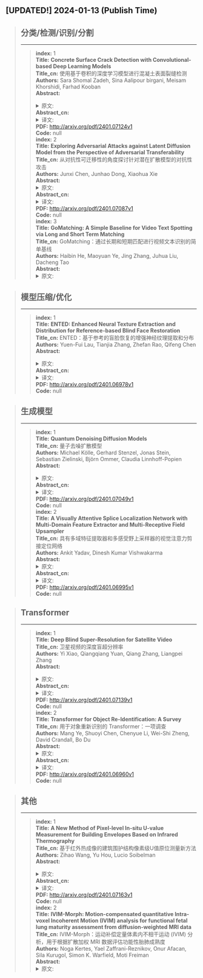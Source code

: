 ## [UPDATED!] **2024-01-13** (Publish Time)

>## **分类/检测/识别/分割**
>---
>>**index:** 1<br />
**Title:** **Concrete Surface Crack Detection with Convolutional-based Deep Learning Models**<br />
**Title_cn:** 使用基于卷积的深度学习模型进行混凝土表面裂缝检测<br />
**Authors:** Sara Shomal Zadeh, Sina Aalipour birgani, Meisam Khorshidi, Farhad Kooban<br />
**Abstract:** <details><summary>原文: </summary>Effective crack detection is pivotal for the structural health monitoring and inspection of buildings. This task presents a formidable challenge to computer vision techniques due to the inherently subtle nature of cracks, which often exhibit low-level features that can be easily confounded with background textures, foreign objects, or irregularities in construction. Furthermore, the presence of issues like non-uniform lighting and construction irregularities poses significant hurdles for autonomous crack detection during building inspection and monitoring. Convolutional neural networks (CNNs) have emerged as a promising framework for crack detection, offering high levels of accuracy and precision. Additionally, the ability to adapt pre-trained networks through transfer learning provides a valuable tool for users, eliminating the need for an in-depth understanding of algorithm intricacies. Nevertheless, it is imperative to acknowledge the limitations and considerations when deploying CNNs, particularly in contexts where the outcomes carry immense significance, such as crack detection in buildings. In this paper, our approach to surface crack detection involves the utilization of various deep-learning models. Specifically, we employ fine-tuning techniques on pre-trained deep learning architectures: VGG19, ResNet50, Inception V3, and EfficientNetV2. These models are chosen for their established performance and versatility in image analysis tasks. We compare deep learning models using precision, recall, and F1 scores.</details>
**Abstract_cn:** <details><summary>译文: </summary>有效的裂缝检测对于建筑物的结构健康监测和检查至关重要。由于裂缝固有的微妙性质，该任务对计算机视觉技术提出了巨大的挑战，裂缝通常表现出低级特征，很容易与背景纹理、异物或结构中的不规则性混淆。此外，照明不均匀和施工不规则等问题的存在给建筑检查和监控期间的自动裂缝检测带来了重大障碍。卷积神经网络 (CNN) 已成为一种很有前景的裂纹检测框架，可提供高水平的准确度和精确度。此外，通过迁移学习调整预训练网络的能力为用户提供了宝贵的工具，无需深入了解算法的复杂性。然而，在部署 CNN 时必须承认其局限性和考虑因素，特别是在结果具有重大意义的情况下，例如建筑物中的裂缝检测。在本文中，我们的表面裂纹检测方法涉及利用各种深度学习模型。具体来说，我们在预训练的深度学习架构上采用微调技术：VGG19、ResNet50、Inception V3 和 EfficientNetV2。选择这些模型是因为它们在图像分析任务中的既定性能和多功能性。我们使用精确率、召回率和 F1 分数来比较深度学习模型。</details>
**PDF:** <http://arxiv.org/pdf/2401.07124v1><br />
**Code:** null<br />
>>**index:** 2<br />
**Title:** **Exploring Adversarial Attacks against Latent Diffusion Model from the Perspective of Adversarial Transferability**<br />
**Title_cn:** 从对抗性可迁移性的角度探讨针对潜在扩散模型的对抗性攻击<br />
**Authors:** Junxi Chen, Junhao Dong, Xiaohua Xie<br />
**Abstract:** <details><summary>原文: </summary>Recently, many studies utilized adversarial examples (AEs) to raise the cost of malicious image editing and copyright violation powered by latent diffusion models (LDMs). Despite their successes, a few have studied the surrogate model they used to generate AEs. In this paper, from the perspective of adversarial transferability, we investigate how the surrogate model's property influences the performance of AEs for LDMs. Specifically, we view the time-step sampling in the Monte-Carlo-based (MC-based) adversarial attack as selecting surrogate models. We find that the smoothness of surrogate models at different time steps differs, and we substantially improve the performance of the MC-based AEs by selecting smoother surrogate models. In the light of the theoretical framework on adversarial transferability in image classification, we also conduct a theoretical analysis to explain why smooth surrogate models can also boost AEs for LDMs.</details>
**Abstract_cn:** <details><summary>译文: </summary>最近，许多研究利用对抗性示例（AE）来提高由潜在扩散模型（LDM）支持的恶意图像编辑和版权侵犯的成本。尽管取得了成功，但仍有一些人研究了他们用来生成 AE 的替代模型。在本文中，我们从对抗性可迁移性的角度研究了代理模型的属性如何影响 LDM 的 AE 性能。具体来说，我们将基于蒙特卡罗（MC-based）对抗攻击中的时间步采样视为选择代理模型。我们发现不同时间步长的代理模型的平滑度不同，并且通过选择更平滑的代理模型，我们显着提高了基于 MC 的 AE 的性能。根据图像分类中对抗性可迁移性的理论框架，我们还进行了理论分析，以解释为什么平滑代理模型也可以提高 LDM 的 AE。</details>
**PDF:** <http://arxiv.org/pdf/2401.07087v1><br />
**Code:** null<br />
>>**index:** 3<br />
**Title:** **GoMatching: A Simple Baseline for Video Text Spotting via Long and Short Term Matching**<br />
**Title_cn:** GoMatching：通过长期和短期匹配进行视频文本识别的简单基线<br />
**Authors:** Haibin He, Maoyuan Ye, Jing Zhang, Juhua Liu, Dacheng Tao<br />
**Abstract:** <details><summary>原文: </summary>Beyond the text detection and recognition tasks in image text spotting, video text spotting presents an augmented challenge with the inclusion of tracking. While advanced end-to-end trainable methods have shown commendable performance, the pursuit of multi-task optimization may pose the risk of producing sub-optimal outcomes for individual tasks. In this paper, we highlight a main bottleneck in the state-of-the-art video text spotter: the limited recognition capability. In response to this issue, we propose to efficiently turn an off-the-shelf query-based image text spotter into a specialist on video and present a simple baseline termed GoMatching, which focuses the training efforts on tracking while maintaining strong recognition performance. To adapt the image text spotter to video datasets, we add a rescoring head to rescore each detected instance's confidence via efficient tuning, leading to a better tracking candidate pool. Additionally, we design a long-short term matching module, termed LST-Matcher, to enhance the spotter's tracking capability by integrating both long- and short-term matching results via Transformer. Based on the above simple designs, GoMatching achieves impressive performance on two public benchmarks, e.g., setting a new record on the ICDAR15-video dataset, and one novel test set with arbitrary-shaped text, while saving considerable training budgets. The code will be released at https://github.com/Hxyz-123/GoMatching.</details>
**Abstract_cn:** <details><summary>译文: </summary>除了图像文本识别中的文本检测和识别任务之外，视频文本识别还因包含跟踪而面临更大的挑战。虽然先进的端到端可训练方法已显示出值得称赞的性能，但追求多任务优化可能会带来为单个任务产生次优结果的风险。在本文中，我们强调了最先进的视频文本识别器的主要瓶颈：识别能力有限。针对这个问题，我们建议有效地将现成的基于查询的图像文本识别器转变为视频专家，并提出一个名为 GoMatching 的简单基线，它将训练工作重点放在跟踪上，同时保持强大的识别性能。为了使图像文本识别器适应视频数据集，我们添加了一个重新评分头，通过有效的调整对每个检测到的实例的置信度重新评分，从而形成更好的跟踪候选池。此外，我们设计了一个长短期匹配模块，称为 LST-Matcher，通过 Transformer 集成长期和短期匹配结果来增强观测器的跟踪能力。基于上述简单的设计，GoMatching 在两个公共基准测试中取得了令人印象深刻的性能，例如在 ICDAR15 视频数据集和一个具有任意形状文本的新颖测试集上创造了新记录，同时节省了大量的训练预算。代码将在 https://github.com/Hxyz-123/GoMatching 发布。</details>
**PDF:** <http://arxiv.org/pdf/2401.07080v1><br />
**Code:** null<br />
>>**index:** 4<br />
**Title:** **Dual-View Data Hallucination with Semantic Relation Guidance for Few-Shot Image Recognition**<br />
**Title_cn:** 具有语义关系指导的双视图数据幻觉用于少镜头图像识别<br />
**Authors:** Hefeng Wu, Guangzhi Ye, Ziyang Zhou, Ling Tian, Qing Wang, Liang Lin<br />
**Abstract:** <details><summary>原文: </summary>Learning to recognize novel concepts from just a few image samples is very challenging as the learned model is easily overfitted on the few data and results in poor generalizability. One promising but underexplored solution is to compensate the novel classes by generating plausible samples. However, most existing works of this line exploit visual information only, rendering the generated data easy to be distracted by some challenging factors contained in the few available samples. Being aware of the semantic information in the textual modality that reflects human concepts, this work proposes a novel framework that exploits semantic relations to guide dual-view data hallucination for few-shot image recognition. The proposed framework enables generating more diverse and reasonable data samples for novel classes through effective information transfer from base classes. Specifically, an instance-view data hallucination module hallucinates each sample of a novel class to generate new data by employing local semantic correlated attention and global semantic feature fusion derived from base classes. Meanwhile, a prototype-view data hallucination module exploits semantic-aware measure to estimate the prototype of a novel class and the associated distribution from the few samples, which thereby harvests the prototype as a more stable sample and enables resampling a large number of samples. We conduct extensive experiments and comparisons with state-of-the-art methods on several popular few-shot benchmarks to verify the effectiveness of the proposed framework.</details>
**Abstract_cn:** <details><summary>译文: </summary>学习从少量图像样本中识别新概念非常具有挑战性，因为学习的模型很容易在少量数据上过度拟合，导致泛化性较差。一种有前途但尚未充分探索的解决方案是通过生成合理的样本来补偿新类别。然而，该系列的大多数现有作品仅利用视觉信息，使得生成的数据很容易被少数可用样本中包含的一些具有挑战性的因素分散注意力。意识到反映人类概念的文本模态中的语义信息，这项工作提出了一种新颖的框架，利用语义关系来指导双视图数据幻觉以进行少镜头图像识别。所提出的框架能够通过基类的有效信息传输为新类生成更加多样化和合理的数据样本。具体来说，实例视图数据幻觉模块通过采用从基类导出的局部语义相关注意力和全局语义特征融合来幻觉新类的每个样本以生成新数据。同时，原型视图数据幻觉模块利用语义感知措施来估计新类的原型以及少数样本的相关分布，从而将原型收获为更稳定的样本，并能够对大量样本进行重采样。我们在几个流行的小样本基准上进行了广泛的实验并与最先进的方法进行比较，以验证所提出框架的有效性。</details>
**PDF:** <http://arxiv.org/pdf/2401.07061v1><br />
**Code:** null<br />
>>**index:** 5<br />
**Title:** **An automated framework for brain vessel centerline extraction from CTA images**<br />
**Title_cn:** 从 CTA 图像中提取脑血管中心线的自动化框架<br />
**Authors:** Sijie Liu, Ruisheng Su, Jianghang Su, Jingmin Xin, Jiayi Wu, Wim van Zwam, Pieter Jan van Doormaal, Aad van der Lugt, Wiro J. Niessen, Nanning Zheng, et.al.<br />
**Abstract:** <details><summary>原文: </summary>Accurate automated extraction of brain vessel centerlines from CTA images plays an important role in diagnosis and therapy of cerebrovascular diseases, such as stroke. However, this task remains challenging due to the complex cerebrovascular structure, the varying imaging quality, and vessel pathology effects. In this paper, we consider automatic lumen segmentation generation without additional annotation effort by physicians and more effective use of the generated lumen segmentation for improved centerline extraction performance. We propose an automated framework for brain vessel centerline extraction from CTA images. The framework consists of four major components: (1) pre-processing approaches that register CTA images with a CT atlas and divide these images into input patches, (2) lumen segmentation generation from annotated vessel centerlines using graph cuts and robust kernel regression, (3) a dual-branch topology-aware UNet (DTUNet) that can effectively utilize the annotated vessel centerlines and the generated lumen segmentation through a topology-aware loss (TAL) and its dual-branch design, and (4) post-processing approaches that skeletonize the predicted lumen segmentation. Extensive experiments on a multi-center dataset demonstrate that the proposed framework outperforms state-of-the-art methods in terms of average symmetric centerline distance (ASCD) and overlap (OV). Subgroup analyses further suggest that the proposed framework holds promise in clinical applications for stroke treatment. Code is publicly available at https://github.com/Liusj-gh/DTUNet.</details>
**Abstract_cn:** <details><summary>译文: </summary>从 CTA 图像中准确自动提取脑血管中心线在中风等脑血管疾病的诊断和治疗中发挥着重要作用。然而，由于复杂的脑血管结构、不同的成像质量和血管病理学影响，这项任务仍然具有挑战性。在本文中，我们考虑自动管腔分割生成，而无需医生进行额外的注释工作，并且更有效地使用生成的管腔分割来提高中心线提取性能。我们提出了一个从 CTA 图像中提取脑血管中心线的自动化框架。该框架由四个主要部分组成：(1) 将 CTA 图像与 CT 图集配准并将这些图像划分为输入块的预处理方法，(2) 使用图形切割和鲁棒核回归从注释的血管中心线生成管腔分割，( 3）双分支拓扑感知UNet（DTUNet），可以通过拓扑感知损失（TAL）及其双分支设计有效地利用注释的血管中心线和生成的管腔分割，以及（4）后处理方法骨架化预测的流明分割。对多中心数据集的大量实验表明，所提出的框架在平均对称中心线距离（ASCD）和重叠（OV）方面优于最先进的方法。亚组分析进一步表明，所提出的框架在中风治疗的临床应用中具有前景。代码可在 https://github.com/Liusj-gh/DTUNet 上公开获取。</details>
**PDF:** <http://arxiv.org/pdf/2401.07041v1><br />
**Code:** null<br />
>>**index:** 6<br />
**Title:** **Image edge enhancement for effective image classification**<br />
**Title_cn:** 用于有效图像分类的图像边缘增强<br />
**Authors:** Tianhao Bu, Michalis Lazarou, Tania Stathaki<br />
**Abstract:** <details><summary>原文: </summary>Image classification has been a popular task due to its feasibility in real-world applications. Training neural networks by feeding them RGB images has demonstrated success over it. Nevertheless, improving the classification accuracy and computational efficiency of this process continues to present challenges that researchers are actively addressing. A widely popular embraced method to improve the classification performance of neural networks is to incorporate data augmentations during the training process. Data augmentations are simple transformations that create slightly modified versions of the training data and can be very effective in training neural networks to mitigate overfitting and improve their accuracy performance. In this study, we draw inspiration from high-boost image filtering and propose an edge enhancement-based method as means to enhance both accuracy and training speed of neural networks. Specifically, our approach involves extracting high frequency features, such as edges, from images within the available dataset and fusing them with the original images, to generate new, enriched images. Our comprehensive experiments, conducted on two distinct datasets CIFAR10 and CALTECH101, and three different network architectures ResNet-18, LeNet-5 and CNN-9 demonstrates the effectiveness of our proposed method.</details>
**Abstract_cn:** <details><summary>译文: </summary>图像分类由于其在现实应用中的可行性而成为一项流行的任务。通过向神经网络提供 RGB 图像来训练神经网络已经证明是成功的。然而，提高该过程的分类准确性和计算效率仍然是研究人员正在积极解决的挑战。一种广泛流行的提高神经网络分类性能的方法是在训练过程中合并数据增强。数据增强是简单的转换，可以创建训练数据的稍微修改的版本，并且可以非常有效地训练神经网络以减轻过度拟合并提高其准确性性能。在本研究中，我们从高增强图像过滤中汲取灵感，并提出了一种基于边缘增强的方法作为提高神经网络的准确性和训练速度的手段。具体来说，我们的方法涉及从可用数据集中的图像中提取高频特征，例如边缘，并将它们与原始图像融合，以生成新的、丰富的图像。我们在两个不同的数据集 CIFAR10 和 CALTECH101 以及三种不同的网络架构 ResNet-18、LeNet-5 和 CNN-9 上进行的综合实验证明了我们提出的方法的有效性。</details>
**PDF:** <http://arxiv.org/pdf/2401.07028v1><br />
**Code:** null<br />
>>**index:** 7<br />
**Title:** **Empowering Medical Imaging with Artificial Intelligence: A Review of Machine Learning Approaches for the Detection, and Segmentation of COVID-19 Using Radiographic and Tomographic Images**<br />
**Title_cn:** 利用人工智能增强医学成像：使用放射线和断层扫描图像检测和分割 COVID-19 的机器学习方法综述<br />
**Authors:** Sayed Amir Mousavi Mobarakeh, Kamran Kazemi, Ardalan Aarabi, Habibollah Danyal<br />
**Abstract:** <details><summary>原文: </summary>Since 2019, the global dissemination of the Coronavirus and its novel strains has resulted in a surge of new infections. The use of X-ray and computed tomography (CT) imaging techniques is critical in diagnosing and managing COVID-19. Incorporating artificial intelligence (AI) into the field of medical imaging is a powerful combination that can provide valuable support to healthcare professionals.This paper focuses on the methodological approach of using machine learning (ML) to enhance medical imaging for COVID-19 diagnosis.For example, deep learning can accurately distinguish lesions from other parts of the lung without human intervention in a matter of minutes.Moreover, ML can enhance performance efficiency by assisting radiologists in making more precise clinical decisions, such as detecting and distinguishing Covid-19 from different respiratory infections and segmenting infections in CT and X-ray images, even when the lesions have varying sizes and shapes.This article critically assesses machine learning methodologies utilized for the segmentation, classification, and detection of Covid-19 within CT and X-ray images, which are commonly employed tools in clinical and hospital settings to represent the lung in various aspects and extensive detail.There is a widespread expectation that this technology will continue to hold a central position within the healthcare sector, driving further progress in the management of the pandemic.</details>
**Abstract_cn:** <details><summary>译文: </summary>2019年以来，新冠病毒及其新毒株在全球传播，导致新增感染病例激增。 X 射线和计算机断层扫描 (CT) 成像技术的使用对于诊断和管理 COVID-19 至关重要。将人工智能 (AI) 纳入医学影像领域是一个强大的组合，可以为医疗保健专业人员提供宝贵的支持。本文重点介绍使用机器学习 (ML) 增强医学影像以进行 COVID-19 诊断的方法。例如，深度学习可以在几分钟内准确地区分病变与肺部其他部位，无需人工干预。此外，机器学习可以通过协助放射科医生做出更精确的临床决策来提高性能效率，例如检测和区分 Covid-19 和不同部位的病变。呼吸道感染和 CT 和 X 射线图像中的感染分割，即使病变的大小和形状各异。本文严格评估了用于 CT 和 X 射线图像中 Covid-19 分割、分类和检测的机器学习方法，它们是临床和医院环境中常用的工具，可以在各个方面和广泛的细节上代表肺部。人们普遍期望这项技术将继续在医疗保健领域占据核心地位，推动肺部管理的进一步进步大流行。</details>
**PDF:** <http://arxiv.org/pdf/2401.07020v1><br />
**Code:** null<br />
>>**index:** 8<br />
**Title:** **Weak Labeling for Cropland Mapping in Africa**<br />
**Title_cn:** 非洲农田制图的弱标签<br />
**Authors:** Gilles Quentin Hacheme, Akram Zaytar, Girmaw Abebe Tadesse, Caleb Robinson, Rahul Dodhia, Juan M. Lavista Ferres, Stephen Wood<br />
**Abstract:** <details><summary>原文: </summary>Cropland mapping can play a vital role in addressing environmental, agricultural, and food security challenges. However, in the context of Africa, practical applications are often hindered by the limited availability of high-resolution cropland maps. Such maps typically require extensive human labeling, thereby creating a scalability bottleneck. To address this, we propose an approach that utilizes unsupervised object clustering to refine existing weak labels, such as those obtained from global cropland maps. The refined labels, in conjunction with sparse human annotations, serve as training data for a semantic segmentation network designed to identify cropland areas. We conduct experiments to demonstrate the benefits of the improved weak labels generated by our method. In a scenario where we train our model with only 33 human-annotated labels, the F_1 score for the cropland category increases from 0.53 to 0.84 when we add the mined negative labels.</details>
**Abstract_cn:** <details><summary>译文: </summary>农田测绘可以在应对环境、农业和粮食安全挑战方面发挥至关重要的作用。然而，在非洲，实际应用往往受到高分辨率农田地图有限的阻碍。此类地图通常需要大量的人工标记，从而造成可扩展性瓶颈。为了解决这个问题，我们提出了一种利用无监督对象聚类来细化现有弱标签的方法，例如从全球农田地图中获得的标签。精炼的标签与稀疏的人工注释相结合，作为旨在识别农田区域的语义分割网络的训练数据。我们进行实验来证明我们的方法生成的改进的弱标签的好处。在我们仅使用 33 个人工注释标签训练模型的场景中，当我们添加挖掘的负标签时，农田类别的 F_1 分数从 0.53 增加到 0.84。</details>
**PDF:** <http://arxiv.org/pdf/2401.07014v1><br />
**Code:** null<br />
>>**index:** 9<br />
**Title:** **Datasets, Clues and State-of-the-Arts for Multimedia Forensics: An Extensive Review**<br />
**Title_cn:** 多媒体取证的数据集、线索和最新技术：广泛回顾<br />
**Authors:** Ankit Yadav, Dinesh Kumar Vishwakarma<br />
**Abstract:** <details><summary>原文: </summary>With the large chunks of social media data being created daily and the parallel rise of realistic multimedia tampering methods, detecting and localising tampering in images and videos has become essential. This survey focusses on approaches for tampering detection in multimedia data using deep learning models. Specifically, it presents a detailed analysis of benchmark datasets for malicious manipulation detection that are publicly available. It also offers a comprehensive list of tampering clues and commonly used deep learning architectures. Next, it discusses the current state-of-the-art tampering detection methods, categorizing them into meaningful types such as deepfake detection methods, splice tampering detection methods, copy-move tampering detection methods, etc. and discussing their strengths and weaknesses. Top results achieved on benchmark datasets, comparison of deep learning approaches against traditional methods and critical insights from the recent tampering detection methods are also discussed. Lastly, the research gaps, future direction and conclusion are discussed to provide an in-depth understanding of the tampering detection research arena.</details>
**Abstract_cn:** <details><summary>译文: </summary>随着每天产生大量社交媒体数据以及现实多媒体篡改方法的并行兴起，检测和定位图像和视频中的篡改变得至关重要。这项调查的重点是使用深度学习模型对多媒体数据进行篡改检测的方法。具体来说，它对公开的恶意操纵检测基准数据集进行了详细分析。它还提供了篡改线索和常用深度学习架构的完整列表。接下来，讨论当前最先进的篡改检测方法，将它们分类为有意义的类型，例如 Deepfake 检测方法、拼接篡改检测方法、复制移动篡改检测方法等，并讨论它们的优缺点。还讨论了在基准数据集上取得的最佳结果、深度学习方法与传统方法的比较以及最近篡改检测方法的重要见解。最后，讨论了研究差距、未来方向和结论，以深入了解篡改检测研究领域。</details>
**PDF:** <http://arxiv.org/pdf/2401.06999v1><br />
**Code:** null<br />
>>**index:** 10<br />
**Title:** **Towards Effective Image Forensics via A Novel Computationally Efficient Framework and A New Image Splice Dataset**<br />
**Title_cn:** 通过新颖的计算效率框架和新的图像拼接数据集实现有效的图像取证<br />
**Authors:** Ankit Yadav, Dinesh Kumar Vishwakarma<br />
**Abstract:** <details><summary>原文: </summary>Splice detection models are the need of the hour since splice manipulations can be used to mislead, spread rumors and create disharmony in society. However, there is a severe lack of image splicing datasets, which restricts the capabilities of deep learning models to extract discriminative features without overfitting. This manuscript presents two-fold contributions toward splice detection. Firstly, a novel splice detection dataset is proposed having two variants. The two variants include spliced samples generated from code and through manual editing. Spliced images in both variants have corresponding binary masks to aid localization approaches. Secondly, a novel Spatio-Compression Lightweight Splice Detection Framework is proposed for accurate splice detection with minimum computational cost. The proposed dual-branch framework extracts discriminative spatial features from a lightweight spatial branch. It uses original resolution compression data to extract double compression artifacts from the second branch, thereby making it 'information preserving.' Several CNNs are tested in combination with the proposed framework on a composite dataset of images from the proposed dataset and the CASIA v2.0 dataset. The best model accuracy of 0.9382 is achieved and compared with similar state-of-the-art methods, demonstrating the superiority of the proposed framework.</details>
**Abstract_cn:** <details><summary>译文: </summary>剪接检测模型是当前的需要，因为剪接操作可能被用来误导、传播谣言并在社会上制造不和谐。然而，图像拼接数据集严重缺乏，这限制了深度学习模型在不过度拟合的情况下提取判别性特征的能力。这份手稿对剪接检测提出了两方面的贡献。首先，提出了一种具有两种变体的新颖的剪接检测数据集。这两个变体包括通过代码和手动编辑生成的拼接样本。两种变体中的拼接图像都有相应的二进制掩模来帮助定位方法。其次，提出了一种新颖的空间压缩轻量级拼接检测框架，以最小的计算成本进行精确的拼接检测。所提出的双分支框架从轻量级空间分支中提取有区别的空间特征。它使用原始分辨率压缩数据从第二个分支中提取双重压缩伪影，从而使其“信息保留”。结合所提出的框架，在来自所提出的数据集和 CASIA v2.0 数据集的图像复合数据集上测试了多个 CNN。实现了 0.9382 的最佳模型精度，并与类似的最先进方法进行了比较，证明了所提出框架的优越性。</details>
**PDF:** <http://arxiv.org/pdf/2401.06998v1><br />
**Code:** null<br />
>>**index:** 11<br />
**Title:** **UniVision: A Unified Framework for Vision-Centric 3D Perception**<br />
**Title_cn:** UniVision：以视觉为中心的 3D 感知的统一框架<br />
**Authors:** Yu Hong, Qian Liu, Huayuan Cheng, Danjiao Ma, Hang Dai, Yu Wang, Guangzhi Cao, Yong Ding<br />
**Abstract:** <details><summary>原文: </summary>The past few years have witnessed the rapid development of vision-centric 3D perception in autonomous driving. Although the 3D perception models share many structural and conceptual similarities, there still exist gaps in their feature representations, data formats, and objectives, posing challenges for unified and efficient 3D perception framework design. In this paper, we present UniVision, a simple and efficient framework that unifies two major tasks in vision-centric 3D perception, \ie, occupancy prediction and object detection. Specifically, we propose an explicit-implicit view transform module for complementary 2D-3D feature transformation. We propose a local-global feature extraction and fusion module for efficient and adaptive voxel and BEV feature extraction, enhancement, and interaction. Further, we propose a joint occupancy-detection data augmentation strategy and a progressive loss weight adjustment strategy which enables the efficiency and stability of the multi-task framework training. We conduct extensive experiments for different perception tasks on four public benchmarks, including nuScenes LiDAR segmentation, nuScenes detection, OpenOccupancy, and Occ3D. UniVision achieves state-of-the-art results with +1.5 mIoU, +1.8 NDS, +1.5 mIoU, and +1.8 mIoU gains on each benchmark, respectively. We believe that the UniVision framework can serve as a high-performance baseline for the unified vision-centric 3D perception task. The code will be available at \url{https://github.com/Cc-Hy/UniVision}.</details>
**Abstract_cn:** <details><summary>译文: </summary>过去几年，以视觉为中心的3D感知在自动驾驶领域快速发展。尽管3D感知模型在结构和概念上有许多相似之处，但在特征表示、数据格式和目标方面仍然存在差距，这给统一、高效的3D感知框架设计带来了挑战。在本文中，我们提出了 UniVision，这是一个简单而高效的框架，它统一了以视觉为中心的 3D 感知中的两个主要任务，即占用预测和对象检测。具体来说，我们提出了一种用于互补 2D-3D 特征变换的显式-隐式视图变换模块。我们提出了一种局部-全局特征提取和融合模块，用于高效、自适应体素和 BEV 特征提取、增强和交互。此外，我们提出了联合占用检测数据增强策略和渐进式损失权重调整策略，从而提高了多任务框架训练的效率和稳定性。我们在四个公共基准上针对不同的感知任务进行了广泛的实验，包括 nuScenes LiDAR 分割、nuScenes 检测、OpenOccupancy 和 Occ3D。 UniVision 在每个基准测试中分别获得了 +1.5 mIoU、+1.8 NDS、+1.5 mIoU 和 +1.8 mIoU 的最先进结果。我们相信 UniVision 框架可以作为以视觉为中心的统一 3D 感知任务的高性能基准。该代码可在 \url{https://github.com/Cc-Hy/UniVision} 获取。</details>
**PDF:** <http://arxiv.org/pdf/2401.06994v1><br />
**Code:** null<br />
>>**index:** 12<br />
**Title:** **Class-Imbalanced Semi-Supervised Learning for Large-Scale Point Cloud Semantic Segmentation via Decoupling Optimization**<br />
**Title_cn:** 通过解耦优化进行大规模点云语义分割的类不平衡半监督学习<br />
**Authors:** Mengtian Li, Shaohui Lin, Zihan Wang, Yunhang Shen, Baochang Zhang, Lizhuang Ma<br />
**Abstract:** <details><summary>原文: </summary>Semi-supervised learning (SSL), thanks to the significant reduction of data annotation costs, has been an active research topic for large-scale 3D scene understanding. However, the existing SSL-based methods suffer from severe training bias, mainly due to class imbalance and long-tail distributions of the point cloud data. As a result, they lead to a biased prediction for the tail class segmentation. In this paper, we introduce a new decoupling optimization framework, which disentangles feature representation learning and classifier in an alternative optimization manner to shift the bias decision boundary effectively. In particular, we first employ two-round pseudo-label generation to select unlabeled points across head-to-tail classes. We further introduce multi-class imbalanced focus loss to adaptively pay more attention to feature learning across head-to-tail classes. We fix the backbone parameters after feature learning and retrain the classifier using ground-truth points to update its parameters. Extensive experiments demonstrate the effectiveness of our method outperforming previous state-of-the-art methods on both indoor and outdoor 3D point cloud datasets (i.e., S3DIS, ScanNet-V2, Semantic3D, and SemanticKITTI) using 1% and 1pt evaluation.</details>
**Abstract_cn:** <details><summary>译文: </summary>半监督学习（SSL）由于数据标注成本的显着降低，一直是大规模 3D 场景理解的活跃研究课题。然而，现有的基于 SSL 的方法存在严重的训练偏差，这主要是由于点云数据的类不平衡和长尾分布造成的。因此，它们导致尾部类别分割的预测存在偏差。在本文中，我们引入了一种新的解耦优化框架，该框架以另一种优化方式解开特征表示学习和分类器，以有效地改变偏差决策边界。特别是，我们首先采用两轮伪标签生成来选择头尾类中的未标记点。我们进一步引入多类不平衡焦点损失，以自适应地更多地关注跨头到尾类的特征学习。我们在特征学习后修复主干参数，并使用地面实况点重新训练分类器来更新其参数。大量实验证明，我们的方法在室内和室外 3D 点云数据集（即 S3DIS、ScanNet-V2、Semantic3D 和 SemanticKITTI）上使用 1% 和 1pt 评估的效果优于以前最先进的方法。</details>
**PDF:** <http://arxiv.org/pdf/2401.06975v1><br />
**Code:** null<br />
>>**index:** 13<br />
**Title:** **Domain Adaptation for Large-Vocabulary Object Detectors**<br />
**Title_cn:** 大词汇量目标检测器的域适应<br />
**Authors:** Kai Jiang, Jiaxing Huang, Weiying Xie, Yunsong Li, Ling Shao, Shijian Lu<br />
**Abstract:** <details><summary>原文: </summary>Large-vocabulary object detectors (LVDs) aim to detect objects of many categories, which learn super objectness features and can locate objects accurately while applied to various downstream data. However, LVDs often struggle in recognizing the located objects due to domain discrepancy in data distribution and object vocabulary. At the other end, recent vision-language foundation models such as CLIP demonstrate superior open-vocabulary recognition capability. This paper presents KGD, a Knowledge Graph Distillation technique that exploits the implicit knowledge graphs (KG) in CLIP for effectively adapting LVDs to various downstream domains. KGD consists of two consecutive stages: 1) KG extraction that employs CLIP to encode downstream domain data as nodes and their feature distances as edges, constructing KG that inherits the rich semantic relations in CLIP explicitly; and 2) KG encapsulation that transfers the extracted KG into LVDs to enable accurate cross-domain object classification. In addition, KGD can extract both visual and textual KG independently, providing complementary vision and language knowledge for object localization and object classification in detection tasks over various downstream domains. Experiments over multiple widely adopted detection benchmarks show that KGD outperforms the state-of-the-art consistently by large margins.</details>
**Abstract_cn:** <details><summary>译文: </summary>大词汇量目标检测器（LVD）旨在检测多类别的目标，它学习超级目标特征，并在应用于各种下游数据时可以准确地定位目标。然而，由于数据分布和对象词汇方面的域差异，LVD 在识别所定位的对象时常常遇到困难。另一方面，最近的视觉语言基础模型（例如 CLIP）展示了卓越的开放词汇识别能力。本文提出了 KGD，一种知识图蒸馏技术，它利用 CLIP 中的隐式知识图（KG）来有效地使 LVD 适应各种下游领域。 KGD由两个连续的阶段组成：1）KG提取，利用CLIP将下游领域数据编码为节点，将其特征距离编码为边，构建显式继承CLIP丰富语义关系的KG； 2）KG封装，将提取的KG传输到LVD中，以实现准确的跨域对象分类。此外，KGD可以独立提取视觉和文本KG，为各个下游领域的检测任务中的对象定位和对象分类提供补充的视觉和语言知识。对多个广泛采用的检测基准进行的实验表明，KGD 的性能始终大幅优于最先进的技术。</details>
**PDF:** <http://arxiv.org/pdf/2401.06969v1><br />
**Code:** null<br />
>>**index:** 14<br />
**Title:** **EVOKE: Emotion Enabled Virtual Avatar Mapping Using Optimized Knowledge Distillation**<br />
**Title_cn:** EVOKE：使用优化的知识蒸馏实现情感支持的虚拟化身映射<br />
**Authors:** Maryam Nadeem, Raza Imam, Rouqaiah Al-Refai, Meriem Chkir, Mohamad Hoda, Abdulmotaleb El Saddik<br />
**Abstract:** <details><summary>原文: </summary>As virtual environments continue to advance, the demand for immersive and emotionally engaging experiences has grown. Addressing this demand, we introduce Emotion enabled Virtual avatar mapping using Optimized KnowledgE distillation (EVOKE), a lightweight emotion recognition framework designed for the seamless integration of emotion recognition into 3D avatars within virtual environments. Our approach leverages knowledge distillation involving multi-label classification on the publicly available DEAP dataset, which covers valence, arousal, and dominance as primary emotional classes. Remarkably, our distilled model, a CNN with only two convolutional layers and 18 times fewer parameters than the teacher model, achieves competitive results, boasting an accuracy of 87% while demanding far less computational resources. This equilibrium between performance and deployability positions our framework as an ideal choice for virtual environment systems. Furthermore, the multi-label classification outcomes are utilized to map emotions onto custom-designed 3D avatars.</details>
**Abstract_cn:** <details><summary>译文: </summary>随着虚拟环境的不断发展，对沉浸式和情感参与体验的需求不断增长。为了满足这一需求，我们引入了使用优化知识蒸馏 (EVOKE) 的情感支持虚拟化身映射，EVOKE 是一种轻量级情感识别框架，旨在将情感识别无缝集成到虚拟环境中的 3D 化身中。我们的方法利用知识蒸馏，涉及公开可用的 DEAP 数据集上的多标签分类，其中涵盖效价、唤醒度和支配性作为主要情绪类别。值得注意的是，我们的蒸馏模型（仅具有两个卷积层且参数比教师模型少 18 倍的 CNN）取得了有竞争力的结果，准确率达到 87%，同时需要的计算资源少得多。性能和可部署性之间的这种平衡使我们的框架成为虚拟环境系统的理想选择。此外，多标签分类结果用于将情感映射到定制设计的 3D 头像上。</details>
**PDF:** <http://arxiv.org/pdf/2401.06957v1><br />
**Code:** null<br />
>>**index:** 15<br />
**Title:** **3D Object Detection and High-Resolution Traffic Parameters Extraction Using Low-Resolution LiDAR Data**<br />
**Title_cn:** 使用低分辨率 LiDAR 数据进行 3D 对象检测和高分辨率交通参数提取<br />
**Authors:** Linlin Zhang, Xiang Yu, Armstrong Aboah, Yaw Adu-Gyamfi<br />
**Abstract:** <details><summary>原文: </summary>Traffic volume data collection is a crucial aspect of transportation engineering and urban planning, as it provides vital insights into traffic patterns, congestion, and infrastructure efficiency. Traditional manual methods of traffic data collection are both time-consuming and costly. However, the emergence of modern technologies, particularly Light Detection and Ranging (LiDAR), has revolutionized the process by enabling efficient and accurate data collection. Despite the benefits of using LiDAR for traffic data collection, previous studies have identified two major limitations that have impeded its widespread adoption. These are the need for multiple LiDAR systems to obtain complete point cloud information of objects of interest, as well as the labor-intensive process of annotating 3D bounding boxes for object detection tasks. In response to these challenges, the current study proposes an innovative framework that alleviates the need for multiple LiDAR systems and simplifies the laborious 3D annotation process. To achieve this goal, the study employed a single LiDAR system, that aims at reducing the data acquisition cost and addressed its accompanying limitation of missing point cloud information by developing a Point Cloud Completion (PCC) framework to fill in missing point cloud information using point density. Furthermore, we also used zero-shot learning techniques to detect vehicles and pedestrians, as well as proposed a unique framework for extracting low to high features from the object of interest, such as height, acceleration, and speed. Using the 2D bounding box detection and extracted height information, this study is able to generate 3D bounding boxes automatically without human intervention.</details>
**Abstract_cn:** <details><summary>译文: </summary>交通量数据收集是交通工程和城市规划的一个重要方面，因为它提供了有关交通模式、拥堵和基础设施效率的重要见解。传统的手动交通数据收集方法既耗时又昂贵。然而，现代技术的出现，特别是光探测和测距 (LiDAR)，通过实现高效、准确的数据收集，彻底改变了这一过程。尽管使用激光雷达进行交通数据收集有很多好处，但之前的研究已经发现了阻碍其广泛采用的两个主要限制。这些是需要多个 LiDAR 系统来获取感兴趣物体的完整点云信息，以及为物体检测任务注释 3D 边界框的劳动密集型过程。为了应对这些挑战，当前的研究提出了一种创新框架，可以减轻对多个 LiDAR 系统的需求，并简化繁琐的 3D 注释过程。为了实现这一目标，该研究采用了单一激光雷达系统，旨在降低数据采集成本，并通过开发点云补全（PCC）框架来使用点来填充缺失的点云信息，从而解决其伴随的缺失点云信息的局限性。密度。此外，我们还使用零样本学习技术来检测车辆和行人，并提出了一种独特的框架，用于从感兴趣的对象中提取从低到高的特征，例如高度、加速度和速度。利用 2D 边界框检测和提取的高度信息，本研究能够自动生成 3D 边界框，无需人工干预。</details>
**PDF:** <http://arxiv.org/pdf/2401.06946v1><br />
**Code:** null<br />

>## **模型压缩/优化**
>---
>>**index:** 1<br />
**Title:** **ENTED: Enhanced Neural Texture Extraction and Distribution for Reference-based Blind Face Restoration**<br />
**Title_cn:** ENTED：基于参考的盲脸恢复的增强神经纹理提取和分布<br />
**Authors:** Yuen-Fui Lau, Tianjia Zhang, Zhefan Rao, Qifeng Chen<br />
**Abstract:** <details><summary>原文: </summary>We present ENTED, a new framework for blind face restoration that aims to restore high-quality and realistic portrait images. Our method involves repairing a single degraded input image using a high-quality reference image. We utilize a texture extraction and distribution framework to transfer high-quality texture features between the degraded input and reference image. However, the StyleGAN-like architecture in our framework requires high-quality latent codes to generate realistic images. The latent code extracted from the degraded input image often contains corrupted features, making it difficult to align the semantic information from the input with the high-quality textures from the reference. To overcome this challenge, we employ two special techniques. The first technique, inspired by vector quantization, replaces corrupted semantic features with high-quality code words. The second technique generates style codes that carry photorealistic texture information from a more informative latent space developed using the high-quality features in the reference image's manifold. Extensive experiments conducted on synthetic and real-world datasets demonstrate that our method produces results with more realistic contextual details and outperforms state-of-the-art methods. A thorough ablation study confirms the effectiveness of each proposed module.</details>
**Abstract_cn:** <details><summary>译文: </summary>我们提出了 ENTED，一个用于盲人面部恢复的新框架，旨在恢复高质量和逼真的人像图像。我们的方法涉及使用高质量参考图像修复单个退化的输入图像。我们利用纹理提取和分布框架在降级的输入和参考图像之间传输高质量的纹理特征。然而，我们框架中的类似 StyleGAN 的架构需要高质量的潜在代码来生成逼真的图像。从退化的输入图像中提取的潜在代码通常包含损坏的特征，使得很难将输入中的语义信息与参考中的高质量纹理对齐。为了克服这一挑战，我们采用了两种特殊技术。第一种技术受矢量量化启发，用高质量的码字替换损坏的语义特征。第二种技术生成风格代码，这些代码携带来自使用参考图像流形中的高质量特征开发的信息更丰富的潜在空间的真实纹理信息。对合成和真实数据集进行的大量实验表明，我们的方法产生的结果具有更真实的上下文细节，并且优于最先进的方法。彻底的消融研究证实了每个提议模块的有效性。</details>
**PDF:** <http://arxiv.org/pdf/2401.06978v1><br />
**Code:** null<br />

>## **生成模型**
>---
>>**index:** 1<br />
**Title:** **Quantum Denoising Diffusion Models**<br />
**Title_cn:** 量子去噪扩散模型<br />
**Authors:** Michael Kölle, Gerhard Stenzel, Jonas Stein, Sebastian Zielinski, Björn Ommer, Claudia Linnhoff-Popien<br />
**Abstract:** <details><summary>原文: </summary>In recent years, machine learning models like DALL-E, Craiyon, and Stable Diffusion have gained significant attention for their ability to generate high-resolution images from concise descriptions. Concurrently, quantum computing is showing promising advances, especially with quantum machine learning which capitalizes on quantum mechanics to meet the increasing computational requirements of traditional machine learning algorithms. This paper explores the integration of quantum machine learning and variational quantum circuits to augment the efficacy of diffusion-based image generation models. Specifically, we address two challenges of classical diffusion models: their low sampling speed and the extensive parameter requirements. We introduce two quantum diffusion models and benchmark their capabilities against their classical counterparts using MNIST digits, Fashion MNIST, and CIFAR-10. Our models surpass the classical models with similar parameter counts in terms of performance metrics FID, SSIM, and PSNR. Moreover, we introduce a consistency model unitary single sampling architecture that combines the diffusion procedure into a single step, enabling a fast one-step image generation.</details>
**Abstract_cn:** <details><summary>译文: </summary>近年来，DALL-E、Craiyon 和 Stable Diffusion 等机器学习模型因其从简洁描述生成高分辨率图像的能力而受到广泛关注。与此同时，量子计算正在显示出有希望的进步，尤其是量子机器学习，它利用量子力学来满足传统机器学习算法日益增长的计算要求。本文探讨了量子机器学习和变分量子电路的集成，以增强基于扩散的图像生成模型的功效。具体来说，我们解决了经典扩散模型的两个挑战：采样速度低和参数要求广泛。我们引入了两种量子扩散模型，并使用 MNIST 数字、Fashion MNIST 和 CIFAR-10 将它们的能力与经典模型进行了基准测试。我们的模型在性能指标 FID、SSIM 和 PSNR 方面超越了具有相似参数数量的经典模型。此外，我们引入了一种一致性模型单一采样架构，它将扩散过程结合到一个步骤中，从而实现快速的一步图像生成。</details>
**PDF:** <http://arxiv.org/pdf/2401.07049v1><br />
**Code:** null<br />
>>**index:** 2<br />
**Title:** **A Visually Attentive Splice Localization Network with Multi-Domain Feature Extractor and Multi-Receptive Field Upsampler**<br />
**Title_cn:** 具有多域特征提取器和多感受野上采样器的视觉注意力剪接定位网络<br />
**Authors:** Ankit Yadav, Dinesh Kumar Vishwakarma<br />
**Abstract:** <details><summary>原文: </summary>Image splice manipulation presents a severe challenge in today's society. With easy access to image manipulation tools, it is easier than ever to modify images that can mislead individuals, organizations or society. In this work, a novel, "Visually Attentive Splice Localization Network with Multi-Domain Feature Extractor and Multi-Receptive Field Upsampler" has been proposed. It contains a unique "visually attentive multi-domain feature extractor" (VA-MDFE) that extracts attentional features from the RGB, edge and depth domains. Next, a "visually attentive downsampler" (VA-DS) is responsible for fusing and downsampling the multi-domain features. Finally, a novel "visually attentive multi-receptive field upsampler" (VA-MRFU) module employs multiple receptive field-based convolutions to upsample attentional features by focussing on different information scales. Experimental results conducted on the public benchmark dataset CASIA v2.0 prove the potency of the proposed model. It comfortably beats the existing state-of-the-arts by achieving an IoU score of 0.851, pixel F1 score of 0.9195 and pixel AUC score of 0.8989.</details>
**Abstract_cn:** <details><summary>译文: </summary>图像拼接处理在当今社会提出了严峻的挑战。通过轻松访问图像处理工具，修改可能误导个人、组织或社会的图像比以往任何时候都更容易。在这项工作中，提出了一种新颖的“具有多域特征提取器和多感受野上采样器的视觉注意力拼接定位网络”。它包含一个独特的“视觉注意力多域特征提取器”（VA-MDFE），可从 RGB、边缘和深度域中提取注意力特征。接下来，“视觉关注下采样器”（VA-DS）负责融合和下采样多域特征。最后，一种新颖的“视觉注意力多感受野上采样器”（VA-MRFU）模块采用多个基于感受野的卷积，通过关注不同的信息尺度来对注意力特征进行上采样。在公共基准数据集 CASIA v2.0 上进行的实验结果证明了所提出模型的有效性。它轻松击败了现有的最先进技术，IoU 得分为 0.851，像素 F1 得分为 0.9195，像素 AUC 得分为 0.8989。</details>
**PDF:** <http://arxiv.org/pdf/2401.06995v1><br />
**Code:** null<br />

>## **Transformer**
>---
>>**index:** 1<br />
**Title:** **Deep Blind Super-Resolution for Satellite Video**<br />
**Title_cn:** 卫星视频的深度盲超分辨率<br />
**Authors:** Yi Xiao, Qiangqiang Yuan, Qiang Zhang, Liangpei Zhang<br />
**Abstract:** <details><summary>原文: </summary>Recent efforts have witnessed remarkable progress in Satellite Video Super-Resolution (SVSR). However, most SVSR methods usually assume the degradation is fixed and known, e.g., bicubic downsampling, which makes them vulnerable in real-world scenes with multiple and unknown degradations. To alleviate this issue, blind SR has thus become a research hotspot. Nevertheless, existing approaches are mainly engaged in blur kernel estimation while losing sight of another critical aspect for VSR tasks: temporal compensation, especially compensating for blurry and smooth pixels with vital sharpness from severely degraded satellite videos. Therefore, this paper proposes a practical Blind SVSR algorithm (BSVSR) to explore more sharp cues by considering the pixel-wise blur levels in a coarse-to-fine manner. Specifically, we employed multi-scale deformable convolution to coarsely aggregate the temporal redundancy into adjacent frames by window-slid progressive fusion. Then the adjacent features are finely merged into mid-feature using deformable attention, which measures the blur levels of pixels and assigns more weights to the informative pixels, thus inspiring the representation of sharpness. Moreover, we devise a pyramid spatial transformation module to adjust the solution space of sharp mid-feature, resulting in flexible feature adaptation in multi-level domains. Quantitative and qualitative evaluations on both simulated and real-world satellite videos demonstrate that our BSVSR performs favorably against state-of-the-art non-blind and blind SR models. Code will be available at https://github.com/XY-boy/Blind-Satellite-VSR</details>
**Abstract_cn:** <details><summary>译文: </summary>最近的努力见证了卫星视频超分辨率（SVSR）方面的显着进展。然而，大多数 SVSR 方法通常假设退化是固定且已知的，例如双三次下采样，这使得它们在具有多个未知退化的现实场景中很容易受到攻击。为了缓解这一问题，盲SR因此成为研究热点。然而，现有方法主要从事模糊核估计，而忽视了 VSR 任务的另一个关键方面：时间补偿，特别是对严重退化的卫星视频中具有重要清晰度的模糊和平滑像素进行补偿。因此，本文提出了一种实用的盲 SVSR 算法（BSVSR），通过以从粗到细的方式考虑像素级模糊级别来探索更清晰的线索。具体来说，我们采用多尺度可变形卷积，通过窗口滑动渐进融合将时间冗余粗略地聚合到相邻帧中。然后，使用可变形注意力将相邻特征精细地合并到中间特征中，该注意力测量像素的模糊程度，并为信息丰富的像素分配更多权重，从而激发锐度的表示。此外，我们设计了金字塔空间变换模块来调整锐中间特征的解空间，从而实现多级域中灵活的特征适应。对模拟和现实世界卫星视频的定量和定性评估表明，我们的 BSVSR 的性能优于最先进的非盲和盲 SR 模型。代码可在 https://github.com/XY-boy/Blind-Satellite-VSR 获取</details>
**PDF:** <http://arxiv.org/pdf/2401.07139v1><br />
**Code:** null<br />
>>**index:** 2<br />
**Title:** **Transformer for Object Re-Identification: A Survey**<br />
**Title_cn:** 用于对象重新识别的 Transformer：一项调查<br />
**Authors:** Mang Ye, Shuoyi Chen, Chenyue Li, Wei-Shi Zheng, David Crandall, Bo Du<br />
**Abstract:** <details><summary>原文: </summary>Object Re-Identification (Re-ID) aims to identify and retrieve specific objects from varying viewpoints. For a prolonged period, this field has been predominantly driven by deep convolutional neural networks. In recent years, the Transformer has witnessed remarkable advancements in computer vision, prompting an increasing body of research to delve into the application of Transformer in Re-ID. This paper provides a comprehensive review and in-depth analysis of the Transformer-based Re-ID. In categorizing existing works into Image/Video-Based Re-ID, Re-ID with limited data/annotations, Cross-Modal Re-ID, and Special Re-ID Scenarios, we thoroughly elucidate the advantages demonstrated by the Transformer in addressing a multitude of challenges across these domains. Considering the trending unsupervised Re-ID, we propose a new Transformer baseline, UntransReID, achieving state-of-the-art performance on both single-/cross modal tasks. Besides, this survey also covers a wide range of Re-ID research objects, including progress in animal Re-ID. Given the diversity of species in animal Re-ID, we devise a standardized experimental benchmark and conduct extensive experiments to explore the applicability of Transformer for this task to facilitate future research. Finally, we discuss some important yet under-investigated open issues in the big foundation model era, we believe it will serve as a new handbook for researchers in this field.</details>
**Abstract_cn:** <details><summary>译文: </summary>对象重新识别（Re-ID）旨在从不同的角度识别和检索特定对象。长期以来，该领域主要由深度卷积神经网络驱动。近年来，Transformer 见证了计算机视觉领域的显着进步，促使越来越多的研究机构深入研究 Transformer 在 Re-ID 中的应用。本文对基于 Transformer 的 Re-ID 进行了全面的回顾和深入的分析。在将现有作品分类为基于图像/视频的 Re-ID、有限数据/注释的 Re-ID、跨模态 Re-ID 和特殊 Re-ID 场景时，我们彻底阐明了 Transformer 在解决众多问题方面所表现出的优势这些领域的挑战。考虑到无监督 Re-ID 的趋势，我们提出了一个新的 Transformer 基线 UntransReID，在单/跨模态任务上实现了最先进的性能。此外，本次调查还涵盖了广泛的Re-ID研究对象，包括动物Re-ID的进展。鉴于动物Re-ID中物种的多样性，我们设计了标准化的实验基准，并进行了大量的实验来探索Transformer在此任务中的适用性，以促进未来的研究。最后，我们讨论了大基础模型时代一些重要但尚未充分研究的开放问题，我们相信它将成为该领域研究人员的新手册。</details>
**PDF:** <http://arxiv.org/pdf/2401.06960v1><br />
**Code:** null<br />

>## **其他**
>---
>>**index:** 1<br />
**Title:** **A New Method of Pixel-level In-situ U-value Measurement for Building Envelopes Based on Infrared Thermography**<br />
**Title_cn:** 基于红外热成像的建筑围护结构像素级U值原位测量新方法<br />
**Authors:** Zihao Wang, Yu Hou, Lucio Soibelman<br />
**Abstract:** <details><summary>原文: </summary>The potential energy loss of aging buildings traps building owners in a cycle of underfunding operations and overpaying maintenance costs. Energy auditors intending to generate an energy model of a target building for performance assessment may struggle to obtain accurate results as the spatial distribution of temperatures is not considered when calculating the U-value of the building envelope. This paper proposes a pixel-level method based on infrared thermography (IRT) that considers two-dimensional (2D) spatial temperature distributions of the outdoor and indoor surfaces of the target wall to generate a 2D U-value map of the wall. The result supports that the proposed method can better reflect the actual thermal insulation performance of the target wall compared to the current IRT-based methods that use a single-point room temperature as input.</details>
**Abstract_cn:** <details><summary>译文: </summary>老化建筑潜在的能源损失使业主陷入运营资金不足和维护成本过高的恶性循环。想要生成目标建筑的能源模型以进行性能评估的能源审计员可能很难获得准确的结果，因为在计算建筑围护结构的 U 值时没有考虑温度的空间分布。本文提出了一种基于红外热成像（IRT）的像素级方法，该方法考虑目标墙壁的室外和室内表面的二维（2D）空间温度分布，以生成墙壁的2D U值图。结果表明，与当前使用单点室温作为输入的基于 IRT 的方法相比，该方法可以更好地反映目标墙体的实际隔热性能。</details>
**PDF:** <http://arxiv.org/pdf/2401.07163v1><br />
**Code:** null<br />
>>**index:** 2<br />
**Title:** **IVIM-Morph: Motion-compensated quantitative Intra-voxel Incoherent Motion (IVIM) analysis for functional fetal lung maturity assessment from diffusion-weighted MRI data**<br />
**Title_cn:** IVIM-Morph：运动补偿定量体素内不相干运动 (IVIM) 分析，用于根据扩散加权 MRI 数据评估功能性胎肺成熟度<br />
**Authors:** Noga Kertes, Yael Zaffrani-Reznikov, Onur Afacan, Sila Kurugol, Simon K. Warfield, Moti Freiman<br />
**Abstract:** <details><summary>原文: </summary>Quantitative analysis of pseudo-diffusion in diffusion-weighted magnetic resonance imaging (DWI) data shows potential for assessing fetal lung maturation and generating valuable imaging biomarkers. Yet, the clinical utility of DWI data is hindered by unavoidable fetal motion during acquisition. We present IVIM-morph, a self-supervised deep neural network model for motion-corrected quantitative analysis of DWI data using the Intra-voxel Incoherent Motion (IVIM) model. IVIM-morph combines two sub-networks, a registration sub-network, and an IVIM model fitting sub-network, enabling simultaneous estimation of IVIM model parameters and motion. To promote physically plausible image registration, we introduce a biophysically informed loss function that effectively balances registration and model-fitting quality. We validated the efficacy of IVIM-morph by establishing a correlation between the predicted IVIM model parameters of the lung and gestational age (GA) using fetal DWI data of 39 subjects. IVIM-morph exhibited a notably improved correlation with gestational age (GA) when performing in-vivo quantitative analysis of fetal lung DWI data during the canalicular phase. IVIM-morph shows potential in developing valuable biomarkers for non-invasive assessment of fetal lung maturity with DWI data. Moreover, its adaptability opens the door to potential applications in other clinical contexts where motion compensation is essential for quantitative DWI analysis. The IVIM-morph code is readily available at: https://github.com/TechnionComputationalMRILab/qDWI-Morph.</details>
**Abstract_cn:** <details><summary>译文: </summary>扩散加权磁共振成像 (DWI) 数据中伪扩散的定量分析显示了评估胎儿肺成熟度和生成有价值的成像生物标志物的潜力。然而，DWI 数据的临床应用受到采集过程中不可避免的胎儿运动的阻碍。我们提出了 IVIM-morph，这是一种自监督深度神经网络模型，用于使用体素内不相干运动 (IVIM) 模型对 DWI 数据进行运动校正定量分析。 IVIM-morph结合了两个子网络，一个配准子网络和一个IVIM模型拟合子网络，能够同时估计IVIM模型参数和运动。为了促进物理上合理的图像配准，我们引入了一种生物物理知情的损失函数，可以有效地平衡配准和模型拟合质量。我们使用 39 名受试者的胎儿 DWI 数据建立了预测的肺 IVIM 模型参数与胎龄 (GA) 之间的相关性，验证了 IVIM-morph 的功效。在对小管期胎儿肺 DWI 数据进行体内定量分析时，IVIM-morph 与胎龄 (GA) 的相关性显着改善。 IVIM-morph 显示出开发有价值的生物标志物的潜力，用于利用 DWI 数据对胎肺成熟度进行无创评估。此外，它的适应性为其他临床环境中的潜在应用打开了大门，在这些临床环境中运动补偿对于定量 DWI 分析至关重要。 IVIM-morph 代码可在以下网址轻松获得：https://github.com/TechnionComputationalMRILab/qDWI-Morph。</details>
**PDF:** <http://arxiv.org/pdf/2401.07126v1><br />
**Code:** null<br />
>>**index:** 3<br />
**Title:** **Revisiting Sampson Approximations for Geometric Estimation Problems**<br />
**Title_cn:** 重新审视几何估计问题的桑普森近似<br />
**Authors:** Felix Rydell, Angélica Torres, Viktor Larsson<br />
**Abstract:** <details><summary>原文: </summary>Many problems in computer vision can be formulated as geometric estimation problems, i.e. given a collection of measurements (e.g. point correspondences) we wish to fit a model (e.g. an essential matrix) that agrees with our observations. This necessitates some measure of how much an observation ``agrees" with a given model. A natural choice is to consider the smallest perturbation that makes the observation exactly satisfy the constraints. However, for many problems, this metric is expensive or otherwise intractable to compute. The so-called Sampson error approximates this geometric error through a linearization scheme. For epipolar geometry, the Sampson error is a popular choice and in practice known to yield very tight approximations of the corresponding geometric residual (the reprojection error).   In this paper we revisit the Sampson approximation and provide new theoretical insights as to why and when this approximation works, as well as provide explicit bounds on the tightness under some mild assumptions. Our theoretical results are validated in several experiments on real data and in the context of different geometric estimation tasks.</details>
**Abstract_cn:** <details><summary>译文: </summary>计算机视觉中的许多问题可以表述为几何估计问题，即给定一组测量值（例如点对应），我们希望拟合一个与我们的观察结果一致的模型（例如基本矩阵）。这就需要对观察结果与给定模型“一致”的程度进行某种测量。自然的选择是考虑使观察结果完全满足约束条件的最小扰动。然而，对于许多问题来说，这个度量方法成本高昂，或者难以解决所谓的桑普森误差通过线性化方案来近似该几何误差。对于极几何，桑普森误差是一种流行的选择，并且在实践中已知它可以产生相应几何残差（重投影误差）的非常紧密的近似值。在这篇论文中，我们重新审视了桑普森近似，并提供了关于这种近似为何以及何时起作用的新的理论见解，以及在一些温和假设下提供了紧密性的明确界限。我们的理论结果在对真实数据的多次实验中以及在以下背景下得到了验证：不同的几何估计任务。</details>
**PDF:** <http://arxiv.org/pdf/2401.07114v1><br />
**Code:** null<br />
>>**index:** 4<br />
**Title:** **Progressive Feature Fusion Network for Enhancing Image Quality Assessment**<br />
**Title_cn:** 用于增强图像质量评估的渐进式特征融合网络<br />
**Authors:** Kaiqun Wu, Xiaoling Jiang, Rui Yu, Yonggang Luo, Tian Jiang, Xi Wu, Peng Wei<br />
**Abstract:** <details><summary>原文: </summary>Image compression has been applied in the fields of image storage and video broadcasting. However, it's formidably tough to distinguish the subtle quality differences between those distorted images generated by different algorithms. In this paper, we propose a new image quality assessment framework to decide which image is better in an image group. To capture the subtle differences, a fine-grained network is adopted to acquire multi-scale features. Subsequently, we design a cross subtract block for separating and gathering the information within positive and negative image pairs. Enabling image comparison in feature space. After that, a progressive feature fusion block is designed, which fuses multi-scale features in a novel progressive way. Hierarchical spatial 2D features can thus be processed gradually. Experimental results show that compared with the current mainstream image quality assessment methods, the proposed network can achieve more accurate image quality assessment and ranks second in the benchmark of CLIC in the image perceptual model track.</details>
**Abstract_cn:** <details><summary>译文: </summary>图像压缩已应用于图像存储和视频广播领域。然而，区分不同算法生成的扭曲图像之间细微的质量差异非常困难。在本文中，我们提出了一种新的图像质量评估框架来决定图像组中哪张图像更好。为了捕捉细微的差异，采用细粒度网络来获取多尺度特征。随后，我们设计了一个交叉减法块，用于分离和收集正负图像对中的信息。在特征空间中启用图像比较。之后，设计了渐进特征融合块，以新颖的渐进方式融合多尺度特征。因此，可以逐步处理分层空间二维特征。实验结果表明，与目前主流的图像质量评估方法相比，该网络能够实现更准确的图像质量评估，在图像感知模型赛道的 CLIC 基准测试中排名第二。</details>
**PDF:** <http://arxiv.org/pdf/2401.06992v1><br />
**Code:** null<br />

